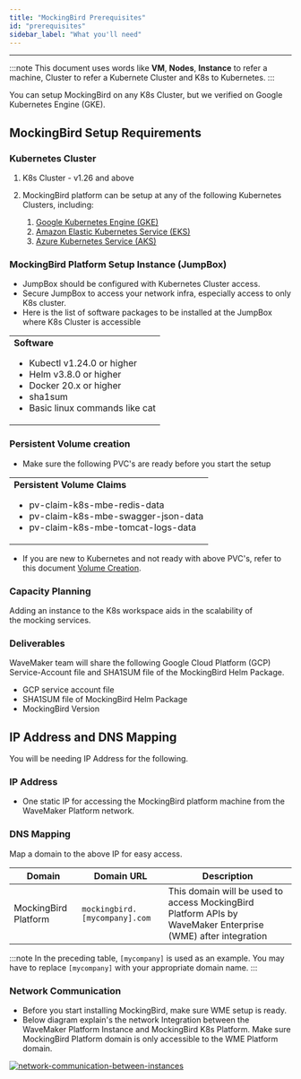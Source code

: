 ```yaml
---
title: "MockingBird Prerequisites"
id: "prerequisites"
sidebar_label: "What you'll need"
---
```

---

:::note
This document uses words like **VM**, **Nodes**, **Instance** to refer a machine, Cluster to refer a Kubernete Cluster and K8s to Kubernetes.
:::

You can setup MockingBird on any K8s Cluster, but we verified on Google Kubernetes Engine (GKE).

## MockingBird Setup Requirements

### Kubernetes Cluster

1. K8s Cluster - v1.26 and above

2. MockingBird platform can be setup at any of the following Kubernetes Clusters, including:
	1. [Google Kubernetes Engine (GKE)](https://cloud.google.com/learn/what-is-kubernetes)
	2. [Amazon Elastic Kubernetes Service (EKS)](https://aws.amazon.com/eks/)
	3. [Azure Kubernetes Service (AKS)](https://learn.microsoft.com/en-us/azure/aks/)

### MockingBird Platform Setup Instance (JumpBox)

- JumpBox should be configured with Kubernetes Cluster access.
- Secure JumpBox to access your network infra, especially access to only K8s cluster.
- Here is the list of software packages to be installed at the JumpBox where K8s Cluster is accessible

<table>
<tbody>
	<tr><td>
	<strong>Software</strong>
	<ul>
	<li>Kubectl v1.24.0 or higher</li>
	<li>Helm v3.8.0 or higher</li>
	<li>Docker 20.x or higher</li>
	<li>sha1sum</li>
	<li>Basic linux commands like cat</li>
	</ul>
	</td></tr>
</tbody>
</table>

### Persistent Volume creation

- Make sure the following PVC's are ready before you start the setup

<table>
<tbody>
	<tr><td>
	<strong>Persistent Volume Claims</strong>
	<ul>
	<li>pv-claim-k8s-mbe-redis-data</li>
	<li>pv-claim-k8s-mbe-swagger-json-data</li>
	<li>pv-claim-k8s-mbe-tomcat-logs-data</li>
	</ul>
	</td></tr>
</tbody>
</table>

- If you are new to Kubernetes and not ready with above PVC's, refer to this document [Volume Creation](/learn/extensions/mockingbird/enterprise/persistent-volumes).

### Capacity Planning

Adding an instance to the K8s workspace aids in the scalability of the mocking services.

### Deliverables 

WaveMaker team will share the following Google Cloud Platform (GCP) Service-Account file and SHA1SUM file of the MockingBird Helm Package.

- GCP service account file
- SHA1SUM file of MockingBird Helm Package
- MockingBird Version 

## IP Address and DNS Mapping

You will be needing IP Address for the following.

### IP Address

- One static IP for accessing the MockingBird platform machine from the WaveMaker Platform network.

### DNS Mapping

Map a domain to the above IP for easy access.

| **Domain**              | **Domain URL**                | **Description**                                                                           |
| ---                     | ---                           | ---                                                                                       |
| MockingBird Platform    | `mockingbird.[mycompany].com`   | This domain will be used to access MockingBird Platform APIs by WaveMaker Enterprise (WME) after integration   |

:::note
In the preceding table, `[mycompany]` is used as an example. You may have to replace `[mycompany]` with your appropriate domain name.
:::

### Network Communication

- Before you start installing MockingBird, make sure WME setup is ready.
- Below diagram explain's the network Integration between the WaveMaker Platform Instance and MockingBird K8s Platform. Make sure MockingBird Platform domain is only accessible to the WME Platform domain.

[![network-communication-between-instances](/learn/assets/wme-setup/network-communication-between-mbe-wme.jpg)](/learn/assets/wme-setup/network-communication-between-mbe-wme.jpg)
